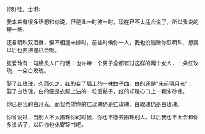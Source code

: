 你好哇，士琳:

我本来有很多话想和你说，但是此一时彼一时，现在已不太适合说了，所以我说的短一些。

还君明珠双泪垂，恨不相逢未嫁时。前些时候你一人，我也没能赠你双明珠，想我以后也要把握机会啊。

张爱玲有一句脍炙人口的话：也许每一个男子全都有过这样的两个女人，一朵红玫瑰，一朵白玫瑰。

娶了红玫瑰，久而久之，红的变了墙上的一抹蚊子血，白的还是"床前明月光”；
娶了白玫瑰，白的便是衣服上沾的一粒饭黏子，红的却是心口上一颗朱砂痣。

你已是我的白月光。而我希望你的红玫瑰仍是红玫瑰，白玫瑰仍是白玫瑰。

你曾说过，当别人不太搭理你的时候，你也不愿去搭理别人。以后我也不太会和你多说话了，以后你也休寄锦书吧。
